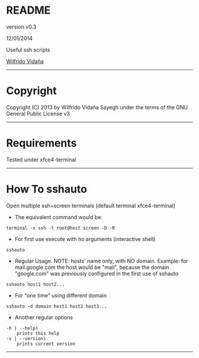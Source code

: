 # README
version v0.3

12/01/2014

Useful ssh scripts

[Wilfrido Vidaña](http://www.fidomenal.com)

******
# Copyright
Copyright (C) 2013 by Wilfrido Vidaña Sayegh under the terms of the GNU General Public License v3

******
# Requirements
Tested under xfce4-terminal

******
# How To sshauto
Open multiple ssh+screen terminals (default terminal xfce4-terminal)

* The equivalent command would be: 
```
terminal -x ssh -t root@host screen -D -R
```
* For first use execute with no arguments (interactive shell)
```
sshauto
```
* Regular Usage. NOTE: hosts' name only, with NO domain. Example: for mail.google.com the host would be "mail", because the domain "google.com" was previously configured in the first use of sshauto
```
sshauto host1 host2...
```
* For "one time" using different domain
```
sshauto -d domain host1 host2 host3...
```
* Another regular options
```
-h | --help)
	prints this help
-v | --version)
	prints current version
```
******
